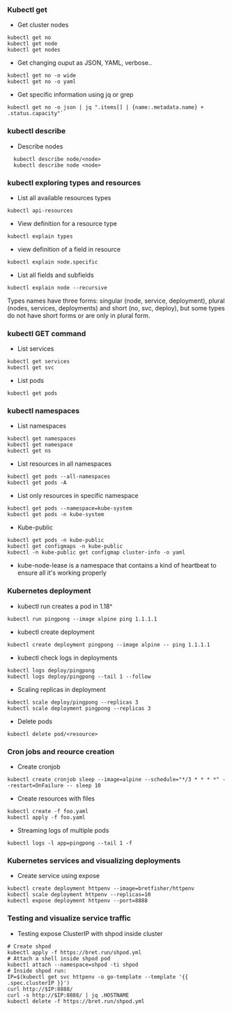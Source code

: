 ### Kubectl get
- Get cluster nodes
```shell
kubectl get no
kubectl get node
kubectl get nodes
```
- Get changing ouput as JSON, YAML, verbose..
```shell
kubectl get no -o wide
kubectl get no -o yaml
```
- Get specific information using jq or grep
```shell
kubectl get no -o json | jq ".items[] | {name:.metadata.name} + .status.capacity"`
```

### kubectl describe
- Describe nodes
```shell
  kubectl describe node/<node>
  kubectl describe node <node>
```
### kubectl exploring types and resources
- List all available resources types
```shell
kubectl api-resources
```
- View definition for a resource type
```shell
kubectl explain types
```
- view definition of a field in resource
```shell
kubectl explain node.specific
```
- List all fields and subfields
```shell
kubectl explain node --recursive
```
Types names have three forms: singular (node, service, deployment), plural (nodes, services, deployments) and short (no, svc, deploy), but some types do not have short forms or are only in plural form.

### kubectl GET command
- List services
```shell
kubectl get services
kubectl get svc
```
- List pods
```shell
kubectl get pods
```
### kubectl namespaces
- List namespaces
```shell
kubectl get namespaces
kubectl get namespace
kubectl get ns
```
- List resources in all namespaces
```shell
kubectl get pods --all-namespaces
kubectl get pods -A
```

- List only resources in specific namespace
```shell
kubectl get pods --namespace=kube-system
kubectl get pods -n kube-system
```

- Kube-public
```shell
kubectl get pods -n kube-public
kubectl get configmaps -n kube-public
kubectl -n kube-public get configmap cluster-info -o yaml
```
- kube-node-lease is a namespace that contains a kind of heartbeat to ensure all it's working properly

### Kubernetes deployment
- kubectl run creates a pod in 1.18^
```shell
kubectl run pingpong --image alpine ping 1.1.1.1
```

- kubectl create deployment
```shell
kubectl create deployment pingpong --image alpine -- ping 1.1.1.1
```

- kubectl check logs in deployments
```shell
kubectl logs deploy/pingpong
kubectl logs deploy/pingpong --tail 1 --follow
```

- Scaling replicas in deployment
```shell
kubectl scale deploy/pingpong --replicas 3
kubectl scale deployment pingpong --replicas 3
```

- Delete pods
```shell
kubectl delete pod/<resource>
```

### Cron jobs and reource creation
- Create cronjob
```shell
kubectl create cronjob sleep --image=alpine --schedule="*/3 * * * *" --restart=OnFailure -- sleep 10
```

- Create resources with files
```shell
kubectl create -f foo.yaml
kubectl apply -f foo.yaml
```

- Streaming logs of multiple pods
```shell
kubectl logs -l app=pingpong --tail 1 -f
```

### Kubernetes services and visualizing deployments
- Create service using expose
```shell
kubectl create deployment httpenv --image=bretfisher/httpenv
kubectl scale deployment httpenv --replicas=10
kubectl expose deployment httpenv --port=8888
```

### Testing and visualize service traffic
- Testing expose ClusterIP with shpod inside cluster
```shell
# Create shpod
kubectl apply -f https://bret.run/shpod.yml
# Attach a shell inside shpod pod
kubectl attach --namespace=shpod -ti shpod
# Inside shpod run:
IP=$(kubectl get svc httpenv -o go-template --template '{{ .spec.clusterIP }}')
curl http://$IP:8888/
curl -s http://$IP:8888/ | jq .HOSTNAME
kubectl delete -f https://bret.run/shpod.yml
```


